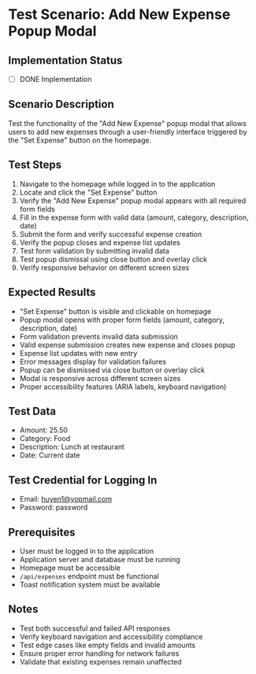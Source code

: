 # Test Scenario: Add New Expense Popup Modal

## Implementation Status
- [ ] DONE Implementation

## Scenario Description
Test the functionality of the "Add New Expense" popup modal that allows users to add new expenses through a user-friendly interface triggered by the "Set Expense" button on the homepage.

## Test Steps
1. Navigate to the homepage while logged in to the application
2. Locate and click the "Set Expense" button
3. Verify the "Add New Expense" popup modal appears with all required form fields
4. Fill in the expense form with valid data (amount, category, description, date)
5. Submit the form and verify successful expense creation
6. Verify the popup closes and expense list updates
7. Test form validation by submitting invalid data
8. Test popup dismissal using close button and overlay click
9. Verify responsive behavior on different screen sizes

## Expected Results
- "Set Expense" button is visible and clickable on homepage
- Popup modal opens with proper form fields (amount, category, description, date)
- Form validation prevents invalid data submission
- Valid expense submission creates new expense and closes popup
- Expense list updates with new entry
- Error messages display for validation failures
- Popup can be dismissed via close button or overlay click
- Modal is responsive across different screen sizes
- Proper accessibility features (ARIA labels, keyboard navigation)

## Test Data
- Amount: 25.50
- Category: Food
- Description: Lunch at restaurant
- Date: Current date

## Test Credential for Logging In
- Email: huyen1@yopmail.com
- Password: password

## Prerequisites
- User must be logged in to the application
- Application server and database must be running
- Homepage must be accessible
- `/api/expenses` endpoint must be functional
- Toast notification system must be available

## Notes
- Test both successful and failed API responses
- Verify keyboard navigation and accessibility compliance
- Test edge cases like empty fields and invalid amounts
- Ensure proper error handling for network failures
- Validate that existing expenses remain unaffected